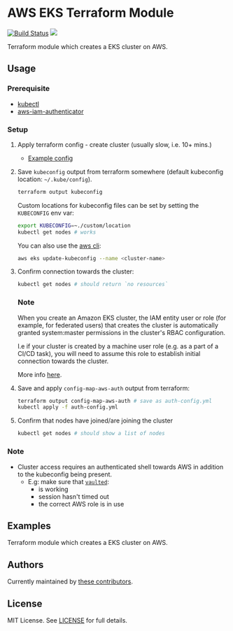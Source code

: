# AWS EKS Terraform Module

[![Build Status](https://travis-ci.com/telia-oss/terraform-aws-eks.svg?branch=master)](https://travis-ci.com/telia-oss/terraform-aws-eks) ![](https://img.shields.io/maintenance/yes/2018.svg)

Terraform module which creates a EKS cluster on AWS.

## Usage

### Prerequisite

* [kubectl](https://kubernetes.io/docs/tasks/tools/install-kubectl/)
* [aws-iam-authenticator](https://github.com/kubernetes-sigs/aws-iam-authenticator)

### Setup

1. Apply terraform config - create cluster (usually slow, i.e. 10+ mins.)
    * [Example config](examples/default/example.tf)

2. Save `kubeconfig` output from terraform somewhere (default kubeconfig location: `~/.kube/config`).

    ```sh
    terraform output kubeconfig
    ```
    Custom locations for kubeconfig files can be set by setting the `KUBECONFIG` env var:
    ```sh
    export KUBECONFIG=~./custom/location
    kubectl get nodes # works
    ```

    You can also use the [aws cli](https://docs.aws.amazon.com/cli/latest/reference/eks/update-kubeconfig.html):
    ```sh
    aws eks update-kubeconfig --name <cluster-name>
    ```

3. Confirm connection towards the cluster:

    ```sh
    kubectl get nodes # should return `no resources`
    ```

    ### Note

    When you create an Amazon EKS cluster, the IAM entity user or role (for example, for federated users) that creates the cluster is automatically granted system:master permissions in the cluster's RBAC configuration. 

    I.e if your cluster is created by a machine user role (e.g. as a part of a CI/CD task), you will need to assume this role to establish initial connection towards the cluster.

    More info [here](https://docs.aws.amazon.com/eks/latest/userguide/add-user-role.html).

4. Save and apply `config-map-aws-auth` output from terraform:

    ```sh
    terraform output config-map-aws-auth # save as auth-config.yml
    kubectl apply -f auth-config.yml
    ```

5. Confirm that nodes have joined/are joining the cluster

    ```sh
    kubectl get nodes # should show a list of nodes
    ```

### Note

* Cluster access requires an authenticated shell towards AWS in addition to the kubeconfig being present.
  * E.g: make sure that [`vaulted`](https://github.com/miquella/vaulted):
    * is working
    * session hasn't timed out
    * the correct AWS role is in use

## Examples

Terraform module which creates a EKS cluster on AWS.

## Authors

Currently maintained by [these contributors](../../graphs/contributors).

## License

MIT License. See [LICENSE](LICENSE) for full details.
